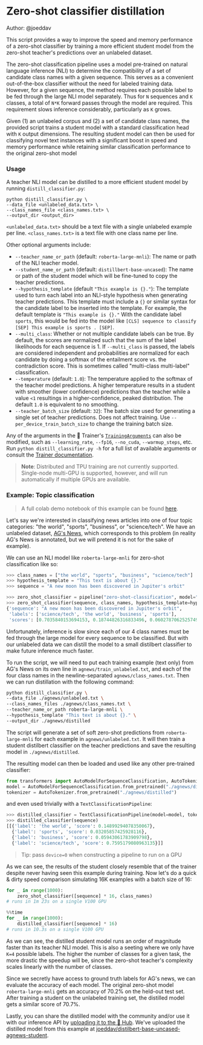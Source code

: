 # Zero-shot classifier distillation

Author: @joeddav 

This script provides a way to improve the speed and memory performance of a zero-shot classifier by training a more
efficient student model from the zero-shot teacher's predictions over an unlabeled dataset.

The zero-shot classification pipeline uses a model pre-trained on natural language inference (NLI) to determine the
compatibility of a set of candidate class names with a given sequence. This serves as a convenient out-of-the-box
classifier without the need for labeled training data. However, for a given sequence, the method requires each
possible label to be fed through the large NLI model separately. Thus for `N` sequences and `K` classes, a total of
`N*K` forward passes through the model are required. This requirement slows inference considerably, particularly as
`K` grows.

Given (1) an unlabeled corpus and (2) a set of candidate class names, the provided script trains a student model
with a standard classification head with `K` output dimensions. The resulting student model can then be used for
classifying novel text instances with a significant boost in speed and memory performance while retaining similar
classification performance to the original zero-shot model

### Usage

A teacher NLI model can be distilled to a more efficient student model by running `distill_classifier.py`:

```
python distill_classifier.py \
--data_file <unlabeled_data.txt> \
--class_names_file <class_names.txt> \
--output_dir <output_dir>
```

`<unlabeled_data.txt>` should be a text file with a single unlabeled example per line. `<class_names.txt>` is a text file with one class name per line.

Other optional arguments include:

- `--teacher_name_or_path` (default: `roberta-large-mnli`): The name or path of the NLI teacher model.
- `--student_name_or_path` (default: `distillbert-base-uncased`): The name or path of the student model which will
be fine-tuned to copy the teacher predictions.
- `--hypothesis_template` (default `"This example is {}."`): The template used to turn each label into an NLI-style
hypothesis when generating teacher predictions. This template must include a `{}` or similar syntax for the
candidate label to be inserted into the template. For example, the default template is `"This example is {}."` With
the candidate label `sports`, this would be fed into the model like `[CLS] sequence to classify [SEP] This example
is sports . [SEP]`.
- `--multi_class`: Whether or not multiple candidate labels can be true. By default, the scores are normalized such
that the sum of the label likelihoods for each sequence is 1. If `--multi_class` is passed, the labels are
considered independent and probabilities are normalized for each candidate by doing a softmax of the entailment
score vs. the contradiction score. This is sometimes called "multi-class multi-label" classification.
- `--temperature` (default: `1.0`): The temperature applied to the softmax of the teacher model predictions. A
higher temperature results in a student with smoother (lower confidence) predictions than the teacher while a value
`<1` resultings in a higher-confidence, peaked distribution. The default `1.0` is equivalent to no smoothing.
- `--teacher_batch_size` (default: `32`): The batch size used for generating a single set of teacher predictions.
Does not affect training. Use `--per_device_train_batch_size` to change the training batch size.

Any of the arguments in the 🤗 Trainer's
[`TrainingArguments`](https://huggingface.co/transformers/main_classes/trainer.html?#trainingarguments) can also be
modified, such as `--learning_rate`, `--fp16`, `--no_cuda`, `--warmup_steps`, etc. Run `python distill_classifier.py
-h` for a full list of available arguments or consult the [Trainer
documentation](https://huggingface.co/transformers/main_classes/trainer.html#trainingarguments).

> **Note**: Distributed and TPU training are not currently supported. Single-node multi-GPU is supported, however,
and will run automatically if multiple GPUs are available.

### Example: Topic classification

> A full colab demo notebook of this example can be found [here](https://colab.research.google.com/drive/1mjBjd0cR8G57ZpsnFCS3ngGyo5nCa9ya?usp=sharing).

Let's say we're interested in classifying news articles into one of four topic categories: "the world", "sports",
"business", or "science/tech". We have an unlabeled dataset, [AG's News](https://huggingface.co/datasets/ag_news),
which corresponds to this problem (in reality AG's News is annotated, but we will pretend it is not for the sake of
example).

We can use an NLI model like `roberta-large-mnli` for zero-shot classification like so:

```python
>>> class_names = ["the world", "sports", "business", "science/tech"]
>>> hypothesis_template = "This text is about {}."
>>> sequence = "A new moon has been discovered in Jupiter's orbit"

>>> zero_shot_classifier = pipeline("zero-shot-classification", model="roberta-large-mnli")
>>> zero_shot_classifier(sequence, class_names, hypothesis_template=hypothesis_template)
{'sequence': "A new moon has been discovered in Jupiter's orbit",
 'labels': ['science/tech', 'the world', 'business', 'sports'],
 'scores': [0.7035840153694153, 0.18744826316833496, 0.06027870625257492, 0.04868902638554573]}
```

Unfortunately, inference is slow since each of our 4 class names must be fed through the large model for every
sequence to be classified. But with our unlabeled data we can distill the model to a small distilbert classifier to
make future inference much faster.

To run the script, we will need to put each training example (text only) from AG's News on its own line in
`agnews/train_unlabeled.txt`, and each of the four class names in the newline-separated `agnews/class_names.txt`.
Then we can run distillation with the following command:

```bash
python distill_classifier.py \
--data_file ./agnews/unlabeled.txt \
--class_names_files ./agnews/class_names.txt \
--teacher_name_or_path roberta-large-mnli \
--hypothesis_template "This text is about {}." \
--output_dir ./agnews/distilled
```

The script will generate a set of soft zero-shot predictions from `roberta-large-mnli` for each example in
`agnews/unlabeled.txt`. It will then train a student distilbert classifier on the teacher predictions and
save the resulting model in `./agnews/distilled`.

The resulting model can then be loaded and used like any other pre-trained classifier:

```python
from transformers import AutoModelForSequenceClassification, AutoTokenizer
model = AutoModelForSequenceClassification.from_pretrained("./agnews/distilled")
tokenizer = AutoTokenizer.from_pretrained("./agnews/distilled")
```

and even used trivially with a `TextClassificationPipeline`:

```python
>>> distilled_classifier = TextClassificationPipeline(model=model, tokenizer=tokenizer, return_all_scores=True)
>>> distilled_classifier(sequence)
[[{'label': 'the world', 'score': 0.14899294078350067},
  {'label': 'sports', 'score': 0.03205857425928116},
  {'label': 'business', 'score': 0.05943061783909798},
  {'label': 'science/tech', 'score': 0.7595179080963135}]]
```

> Tip: pass `device=0` when constructing a pipeline to run on a GPU

As we can see, the results of the student closely resemble that of the trainer despite never having seen this
example during training. Now let's do a quick & dirty speed comparison simulating 16K examples with a batch size of
16:

```python
for _ in range(1000):
    zero_shot_classifier([sequence] * 16, class_names)
# runs in 1m 23s on a single V100 GPU
```

```python
%%time
for _ in range(1000):
    distilled_classifier([sequence] * 16)
# runs in 10.3s on a single V100 GPU
```

As we can see, the distilled student model runs an order of magnitude faster than its teacher NLI model. This is
also a seeting where we only have `K=4` possible labels. The higher the number of classes for a given task, the more
drastic the speedup will be, since the zero-shot teacher's complexity scales linearly with the number of classes.

Since we secretly have access to ground truth labels for AG's news, we can evaluate the accuracy of each model. The
original zero-shot model `roberta-large-mnli` gets an accuracy of 70.2% on the held-out test set. After training a
student on the unlabeled training set, the distilled model gets a similar score of 70.7%.

Lastly, you can share the distilled model with the community and/or use it with our inference API by [uploading it
to the 🤗 Hub](https://huggingface.co/transformers/model_sharing.html). We've uploaded the distilled model from this
example at
[joeddav/distilbert-base-uncased-agnews-student](https://huggingface.co/joeddav/distilbert-base-uncased-agnews-student).
